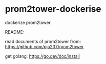 # prom2tower-dockerise
dockerize prom2tower


README:

read documents of prom2tower from:
https://github.com/pja237/prom2tower

get golang:
https://go.dev/doc/install
